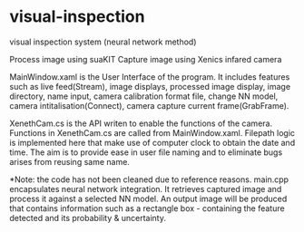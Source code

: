 # visual-inspection

visual inspection system (neural network method)

Process image using suaKIT
Capture image using Xenics infared camera

MainWindow.xaml is the User Interface of the program. It includes features such as live feed(Stream), image displays, 
processed image display, image directory, name input, camera calibration format file, change NN model, 
camera intitalisation(Connect), camera capture current frame(GrabFrame).

XenethCam.cs is the API writen to enable the functions of the camera. Functions in XenethCam.cs are called from MainWindow.xaml.
Filepath logic is implemented here that make use of computer clock to obtain the date and time. The aim is to 
provide ease in user file naming and to eliminate bugs arises from reusing same name. 

*Note: the code has not been cleaned due to reference reasons.
main.cpp encapsulates neural network integration. It retrieves captured image and process it against a selected NN model. 
An output image will be produced that contains information such as a rectangle box - containing the feature detected and 
its probability & uncertainty. 
